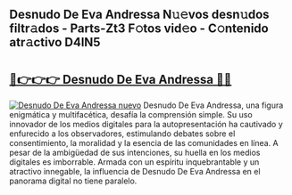 ## Desnudo De Eva Andressa N𝚞𝚎vos desn𝚞dos filtr𝚊dos - Parts-Zt3 F𝚘tos vid𝚎o - C𝚘ntenido atr𝚊ctivo D4lN5

# <h2><a href="http://mb1n7n.tromn.icu/?c=Desnudo+De+Eva+Andressa">🔗👉👉👉 Desnudo De Eva Andressa 🔗🔗</a></h2>

[![Desnudo De Eva Andressa nuevo](https://i.imgur.com/pEAQMta.gif)](http://mb1n7n.tromn.icu/?c=Desnudo+De+Eva+Andressa)
Desnudo De Eva Andressa, una figura enigmática y multifacética, desafía la comprensión simple. Su uso innovador de los medios digitales para la autopresentación ha cautivado y enfurecido a los observadores, estimulando debates sobre el consentimiento, la moralidad y la esencia de las comunidades en línea. A pesar de la ambigüedad de sus intenciones, su huella en los medios digitales es imborrable. Armada con un espíritu inquebrantable y un atractivo innegable, la influencia de Desnudo De Eva Andressa en el panorama digital no tiene paralelo.
